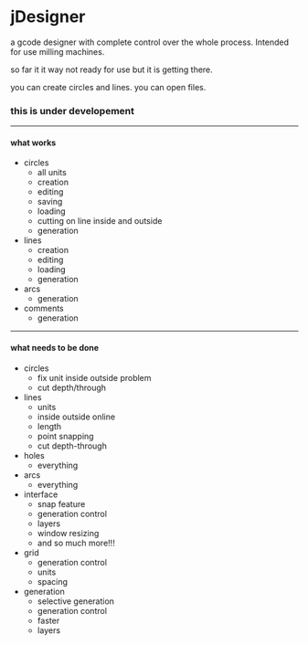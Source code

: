 # jDesigner
a gcode designer with complete control over the whole process.
Intended for use milling machines.

so far it it way not ready for use but it is getting there.

you can create circles and lines. you can open files.

### this is under developement
---
#### what works
* circles
  - all units
  - creation
  - editing
  - saving
  - loading
  - cutting on line inside and outside
  - generation
* lines
  - creation
  - editing
  - loading
  - generation
* arcs
  - generation
* comments
  - generation
  
---
#### what needs to be done
* circles
  - fix unit inside outside problem
  - cut depth/through
* lines
  - units
  - inside outside online
  - length
  - point snapping
  - cut depth-through
* holes
  - everything
* arcs
  - everything
* interface
  - snap feature
  - generation control
  - layers
  - window resizing
  - and so much more!!!
* grid
  - generation control
  - units
  - spacing
* generation
  - selective generation
  - generation control
  - faster
  - layers
